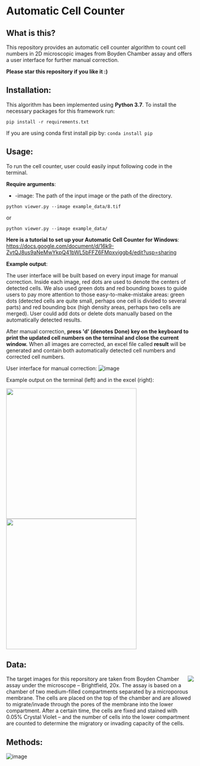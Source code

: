 # Automatic Cell Counter

## What is this?
This repository provides an automatic cell counter algorithm to count cell numbers in 2D microscopic images from Boyden Chamber assay and offers a user interface for further manual correction.

**Please star this repository if you like it :)**

## Installation:
This algorithm has been implemented using **Python 3.7**. To install the necessary packages for this framework run:
```
pip install -r requirements.txt
```
If you are using conda first install pip by: ```conda install pip```


## Usage:

To run the cell counter, user could easily input following code in the terminal.

**Require arguments**:

* -image: The path of the input image or the path of the directory.

```
python viewer.py --image example_data/8.tif
```
or
```
python viewer.py --image example_data/
```

**Here is a tutorial to set up your Automatic Cell Counter for Windows**: <https://docs.google.com/document/d/16k9-ZvtQJ8us9aNeMwYkpQ41bWL5bFFZ6FMpxviggb4/edit?usp=sharing>

**Example output**:

The user interface will be built based on every input image for manual correction. Inside each image, red dots are used to denote the centers of detected cells. We also used green dots and red bounding boxes to guide users to pay more attention to those easy-to-make-mistake areas: green dots (detected cells are quite small, perhaps one cell is divided to several parts) and red bounding box (high density areas, perhaps two cells are merged). User could add dots or delete dots manually based on the automatically detected results. 

After manual correction, **press 'd' (denotes Done) key on the keyboard to print the updated cell numbers on the terminal and close the current window.** When all images are corrected, an excel file called **result** will be generated and contain both automatically detected cell numbers and corrected cell numbers.

User interface for manual correction:
![image](https://github.com/HelmholtzAI-Consultants-Munich/Automatic-Cell-Counter/blob/master/images/example_result.png)

Example output on the terminal (left) and in the excel (right):
<p float="left">
  <img src="https://github.com/HelmholtzAI-Consultants-Munich/Automatic-Cell-Counter/blob/master/images/Terminal_output.png" width="350" />
  <img src="https://github.com/HelmholtzAI-Consultants-Munich/Automatic-Cell-Counter/blob/master/images/Excel_output.png" width="350" /> 
</p>


## Data:

<img align="right" src="https://github.com/HelmholtzAI-Consultants-Munich/Automatic-Cell-Counter/blob/master/images/Boyden%20Chamber%20Assay.png">
The target images for this reporsitory are taken from Boyden Chamber assay under the microscope – Brightfield, 20x. The assay is based on a chamber of two medium-filled compartments separated by a microporous membrane. The cells are placed on the top of the chamber and are allowed to migrate/invade through the pores of the membrane into the lower compartment. After a certain time, the cells are fixed and stained with 0.05% Crystal Violet – and the number of cells into the lower compartment are counted to determine the migratory or invading capacity of the cells. 

## Methods:

![image](https://github.com/HelmholtzAI-Consultants-Munich/Automatic-Cell-Counter/blob/master/images/methods.png)
